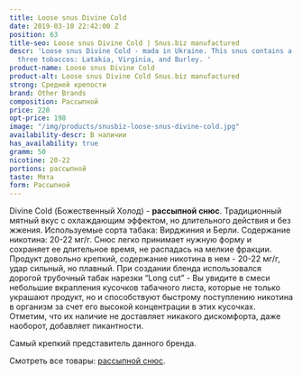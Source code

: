 ```yaml
---
title: Loose snus Divine Cold
date: 2019-03-10 22:42:00 Z
position: 63
title-seo: Loose snus Divine Cold | Snus.biz manufactured
descr: 'Loose snus Divine Cold - mada in Ukraine. This snus contains a mixture of
  three tobaccos: Latakia, Virginia, and Burley. '
product-name: Loose snus Divine Cold
product-alt: Loose snus Divine Cold Snus.biz manufactured
strong: Средней крепости
brand: Other Brands
composition: Рассыпной
price: 220
opt-price: 198
image: "/img/products/snusbiz-loose-snus-divine-cold.jpg"
availability-descr: В наличии
has_availability: true
gramm: 50
nicotine: 20-22
portions: рассыпной
taste: Мята
form: Рассыпной
---
```


Divine Cold (Божественный Холод) - **рассыпной снюс**.
Традиционный мятный вкус с охлаждающим эффектом, но длительного действия и без жжения. Используемые сорта табака: Вирджиния и Берли. Содержание никотина: 20-22 мг/г.
Снюс легко принимает нужную форму и сохраняет ее длительное время, не распадась на мелкие фракции. Продукт довольно крепкий, содержание никотина в нем - 20-22 мг/г, удар сильный, но плавный. При создании бленда использовался дорогой трубочный табак нарезки “Long cut” - Вы увидите в смеси небольшие вкрапления кусочков табачного листа, которые не только украшают продукт, но и способствуют быстрому поступлению никотина в организм за счет его высокой концентрации в этих кусочках. Отметим, что их наличие не доставляет никакого дискомфорта, даже наоборот, добавляет пикантности.

Самый крепкий представитель данного бренда.

Смотреть все товары: [рассыпной снюс](/loose-snus).